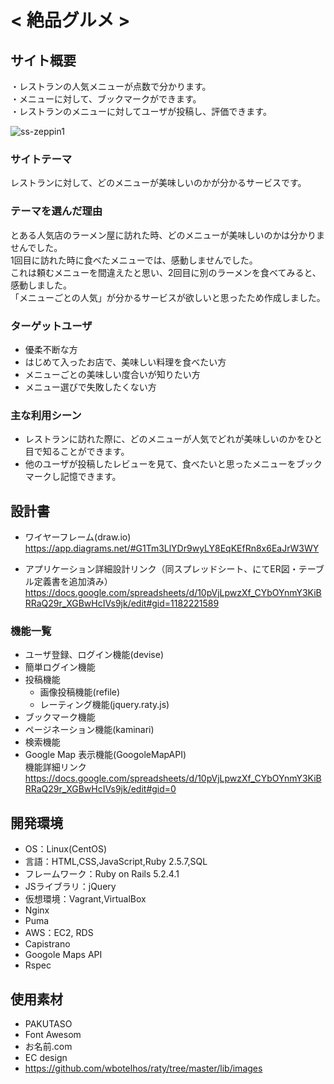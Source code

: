# < 絶品グルメ >

## サイト概要
・レストランの人気メニューが点数で分かります。  
・メニューに対して、ブックマークができます。  
・レストランのメニューに対してユーザが投稿し、評価できます。

![ss-zeppin1](https://user-images.githubusercontent.com/67733078/97104571-41687f80-16f8-11eb-9869-e069462d9771.png)



### サイトテーマ
レストランに対して、どのメニューが美味しいのかが分かるサービスです。

### テーマを選んだ理由
とある人気店のラーメン屋に訪れた時、どのメニューが美味しいのかは分かりませんでした。  
1回目に訪れた時に食べたメニューでは、感動しませんでした。  
これは頼むメニューを間違えたと思い、2回目に別のラーメンを食べてみると、感動しました。  
「メニューごとの人気」が分かるサービスが欲しいと思ったため作成しました。

### ターゲットユーザ
- 優柔不断な方  
- はじめて入ったお店で、美味しい料理を食べたい方  
- メニューごとの美味しい度合いが知りたい方  
- メニュー選びで失敗したくない方  

### 主な利用シーン
- レストランに訪れた際に、どのメニューが人気でどれが美味しいのかをひと目で知ることができます。
- 他のユーザが投稿したレビューを見て、食べたいと思ったメニューをブックマークし記憶できます。

## 設計書
- ワイヤーフレーム(draw.io)  
https://app.diagrams.net/#G1Tm3LlYDr9wyLY8EqKEfRn8x6EaJrW3WY  

- アプリケーション詳細設計リンク（同スプレッドシート、にてER図・テーブル定義書を追加済み）  
https://docs.google.com/spreadsheets/d/10pVjLpwzXf_CYbOYnmY3KiBRRaQ29r_XGBwHcIVs9jk/edit#gid=1182221589

### 機能一覧　
- ユーザ登録、ログイン機能(devise)
- 簡単ログイン機能
- 投稿機能
  - 画像投稿機能(refile)
  - レーティング機能(jquery.raty.js)
- ブックマーク機能
- ページネーション機能(kaminari)
- 検索機能
- Google Map 表示機能(GoogoleMapAPI)  
機能詳細リンク
https://docs.google.com/spreadsheets/d/10pVjLpwzXf_CYbOYnmY3KiBRRaQ29r_XGBwHcIVs9jk/edit#gid=0

## 開発環境
- OS：Linux(CentOS)
- 言語：HTML,CSS,JavaScript,Ruby 2.5.7,SQL
- フレームワーク：Ruby on Rails 5.2.4.1
- JSライブラリ：jQuery
- 仮想環境：Vagrant,VirtualBox
- Nginx
- Puma
- AWS：EC2, RDS
- Capistrano
- Googole Maps API
- Rspec

## 使用素材
- PAKUTASO
- Font Awesom
- お名前.com
- EC design
- https://github.com/wbotelhos/raty/tree/master/lib/images